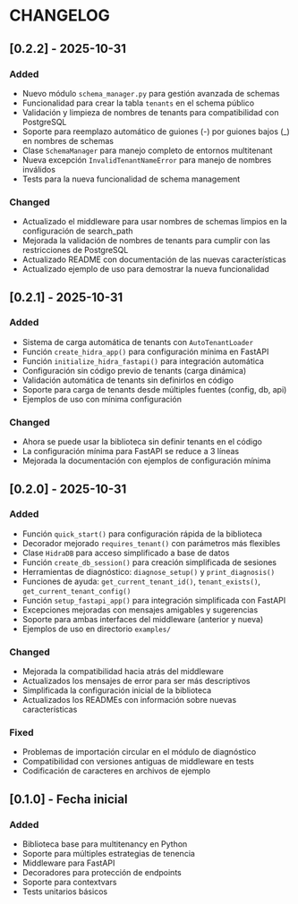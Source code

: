 # CHANGELOG

## [0.2.2] - 2025-10-31

### Added
- Nuevo módulo `schema_manager.py` para gestión avanzada de schemas
- Funcionalidad para crear la tabla `tenants` en el schema público
- Validación y limpieza de nombres de tenants para compatibilidad con PostgreSQL
- Soporte para reemplazo automático de guiones (-) por guiones bajos (_) en nombres de schemas
- Clase `SchemaManager` para manejo completo de entornos multitenant
- Nueva excepción `InvalidTenantNameError` para manejo de nombres inválidos
- Tests para la nueva funcionalidad de schema management

### Changed
- Actualizado el middleware para usar nombres de schemas limpios en la configuración de search_path
- Mejorada la validación de nombres de tenants para cumplir con las restricciones de PostgreSQL
- Actualizado README con documentación de las nuevas características
- Actualizado ejemplo de uso para demostrar la nueva funcionalidad

## [0.2.1] - 2025-10-31

### Added
- Sistema de carga automática de tenants con `AutoTenantLoader`
- Función `create_hidra_app()` para configuración mínima en FastAPI
- Función `initialize_hidra_fastapi()` para integración automática
- Configuración sin código previo de tenants (carga dinámica)
- Validación automática de tenants sin definirlos en código
- Soporte para carga de tenants desde múltiples fuentes (config, db, api)
- Ejemplos de uso con mínima configuración

### Changed
- Ahora se puede usar la biblioteca sin definir tenants en el código
- La configuración mínima para FastAPI se reduce a 3 líneas
- Mejorada la documentación con ejemplos de configuración mínima

## [0.2.0] - 2025-10-31

### Added
- Función `quick_start()` para configuración rápida de la biblioteca
- Decorador mejorado `requires_tenant()` con parámetros más flexibles
- Clase `HidraDB` para acceso simplificado a base de datos
- Función `create_db_session()` para creación simplificada de sesiones
- Herramientas de diagnóstico: `diagnose_setup()` y `print_diagnosis()`
- Funciones de ayuda: `get_current_tenant_id()`, `tenant_exists()`, `get_current_tenant_config()`
- Función `setup_fastapi_app()` para integración simplificada con FastAPI
- Excepciones mejoradas con mensajes amigables y sugerencias
- Soporte para ambas interfaces del middleware (anterior y nueva)
- Ejemplos de uso en directorio `examples/`

### Changed
- Mejorada la compatibilidad hacia atrás del middleware
- Actualizados los mensajes de error para ser más descriptivos
- Simplificada la configuración inicial de la biblioteca
- Actualizados los READMEs con información sobre nuevas características

### Fixed
- Problemas de importación circular en el módulo de diagnóstico
- Compatibilidad con versiones antiguas de middleware en tests
- Codificación de caracteres en archivos de ejemplo

## [0.1.0] - Fecha inicial

### Added
- Biblioteca base para multitenancy en Python
- Soporte para múltiples estrategias de tenencia
- Middleware para FastAPI
- Decoradores para protección de endpoints
- Soporte para contextvars
- Tests unitarios básicos
